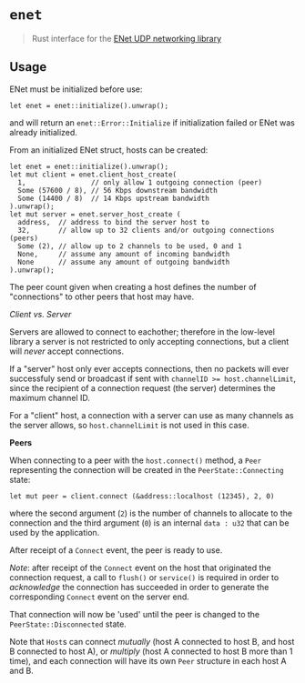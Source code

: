 # `enet`

> Rust interface for the [ENet UDP networking library](http://enet.bespin.org/)

## Usage

ENet must be initialized before use:

```
let enet = enet::initialize().unwrap();
```

and will return an `enet::Error::Initialize` if initialization failed or ENet
was already initialized.

From an initialized ENet struct, hosts can be created:

```
let enet = enet::initialize().unwrap();
let mut client = enet.client_host_create(
  1,                // only allow 1 outgoing connection (peer)
  Some (57600 / 8), // 56 Kbps downstream bandwidth
  Some (14400 / 8)  // 14 Kbps upstream bandwidth
).unwrap();
let mut server = enet.server_host_create (
  address,  // address to bind the server host to
  32,       // allow up to 32 clients and/or outgoing connections (peers)
  Some (2), // allow up to 2 channels to be used, 0 and 1
  None,     // assume any amount of incoming bandwidth
  None      // assume any amount of outgoing bandwidth
).unwrap();
```

The peer count given when creating a host defines the number of "connections"
to other peers that host may have.

*Client vs. Server*

Servers are allowed to connect to eachother; therefore in the low-level library
a server is not restricted to only accepting connections, but a client will
*never* accept connections.

If a "server" host only ever accepts connections, then no packets will ever
successfuly send or broadcast if sent with `channelID >= host.channelLimit`,
since the recipient of a connection request (the server) determines the maximum
channel ID.

For a "client" host, a connection with a server can use as many channels as the
server allows, so `host.channelLimit` is not used in this case.


**Peers**

When connecting to a peer with the `host.connect()` method, a `Peer`
representing the connection will be created in the `PeerState::Connecting`
state:
```
let mut peer = client.connect (&address::localhost (12345), 2, 0)
```
where the second argument (`2`) is the number of channels to allocate to the
connection and the third argument (`0`) is an internal `data : u32` that can be
used by the application.

After receipt of a `Connect` event, the peer is ready to use.

*Note*: after receipt of the `Connect` event on the host that originated the
connection request, a call to `flush()` or `service()` is required in order to
*acknowledge* the connection has succeeded in order to generate the
corresponding `Connect` event on the server end.

That connection will now be 'used' until the peer is changed to the
`PeerState::Disconnected` state.

Note that `Host`s can connect *mutually* (host A connected to host B, and host B
connected to host A), or *multiply* (host A connected to host B more than 1
time), and each connection will have its own `Peer` structure in each host A and
B.
